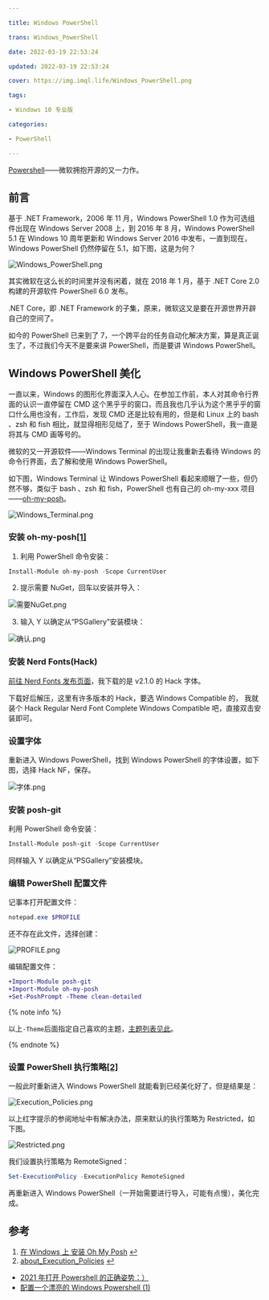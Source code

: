 ```yaml
---

title: Windows PowerShell

trans: Windows_PowerShell

date: 2022-03-19 22:53:24

updated: 2022-03-19 22:53:24

cover: https://img.imql.life/Windows_PowerShell.png

tags:

- Windows 10 专业版

categories:

- PowerShell

---
```


[Powershell](https://github.com/PowerShell/PowerShell)——微软拥抱开源的又一力作。

<!-- more -->

## 前言

基于 .NET Framework，2006 年 11 月，Windows PowerShell 1.0 作为可选组件出现在 Windows Server 2008 上，到 2016 年 8 月，Windows PowerShell 5.1 在 Windows 10 周年更新和 Windows Server 2016 中发布，一直到现在，Windows PowerShell 仍然停留在 5.1，如下图，这是为何？

![Windows_PowerShell.png](https://cdn.nlark.com/yuque/0/2022/png/8391941/1647703332317-d395ca49-93eb-4583-b5a4-596abaec820d.png#clientId=ub35cbe16-8d60-4&crop=0&crop=0&crop=1&crop=1&from=drop&id=u97bcd833&name=Windows_PowerShell.png&originHeight=115&originWidth=548&originalType=binary&ratio=1&rotation=0&showTitle=false&size=5685&status=done&style=none&taskId=ufec539cf-569d-4e8a-af53-42898b29081&title=)

其实微软在这么长的时间里并没有闲着，就在 2018 年 1 月，基于 .NET Core 2.0 构建的开源软件 PowerShell 6.0 发布。

.NET Core，即 .NET Framework 的子集，原来，微软这又是要在开源世界开辟自己的空间了。

如今的 PowerShell 已来到了 7，一个跨平台的任务自动化解决方案，算是真正诞生了，不过我们今天不是要来讲 PowerShell，而是要讲 Windows PowerShell。

## Windows PowerShell 美化

一直以来，Windows 的图形化界面深入人心。在参加工作前，本人对其命令行界面的认识一直停留在 CMD 这个黑乎乎的窗口，而且我也几乎认为这个黑乎乎的窗口什么用也没有，工作后，发现 CMD 还是比较有用的，但是和 Linux 上的 bash 、zsh 和 fish 相比，就显得相形见绌了，至于 Windows PowerShell，我一直是将其与 CMD 画等号的。

微软的又一开源软件——Windows Terminal 的出现让我重新去看待 Windows 的命令行界面，去了解和使用 Windows PowerShell。

如下图，Windows Terminal 让 Windows PowerShell 看起来顺眼了一些，但仍然不够，类似于 bash 、zsh 和 fish，PowerShell 也有自己的 oh-my-xxx 项目——[oh-my-posh](https://github.com/JanDeDobbeleer/oh-my-posh)。

![Windows_Terminal.png](https://cdn.nlark.com/yuque/0/2022/png/8391941/1647751443556-3482e034-ff36-401b-991a-a782a898a71b.png#clientId=u05c39fd3-9a6d-4&crop=0&crop=0&crop=1&crop=1&from=drop&id=u3b8c4106&name=Windows_Terminal.png&originHeight=1078&originWidth=1920&originalType=binary&ratio=1&rotation=0&showTitle=false&size=25782&status=done&style=none&taskId=udaca32a5-d0b8-4bd2-820a-593e7bf8574&title=)

### 安装 oh-my-posh[[1]](#参考)

1. 利用 PowerShell 命令安装：

```powershell
Install-Module oh-my-posh -Scope CurrentUser
```

2. 提示需要 NuGet，回车以安装并导入：

![需要NuGet.png](https://cdn.nlark.com/yuque/0/2022/png/8391941/1647761583429-1cf79630-c1f4-4d36-80a3-92bb25cb4926.png#clientId=u05c39fd3-9a6d-4&crop=0&crop=0&crop=1&crop=1&from=drop&id=u24cd9a48&name=%E9%9C%80%E8%A6%81NuGet.png&originHeight=195&originWidth=1476&originalType=binary&ratio=1&rotation=0&showTitle=false&size=402160&status=done&style=none&taskId=u8dcf5861-64f8-43a2-9731-eb179b682cf&title=)

3. 输入 Y 以确定从“PSGallery”安装模块：

![确认.png](https://cdn.nlark.com/yuque/0/2022/png/8391941/1647761830158-cad4c1b1-e080-44b3-b827-66aefb0de647.png#clientId=u05c39fd3-9a6d-4&crop=0&crop=0&crop=1&crop=1&from=drop&id=u66c24aeb&name=%E7%A1%AE%E8%AE%A4.png&originHeight=98&originWidth=1478&originalType=binary&ratio=1&rotation=0&showTitle=false&size=175381&status=done&style=none&taskId=uac247691-05d9-49b7-b8d4-1fcaeb3bbbe&title=)

### 安装 **Nerd Fonts(Hack)**

[前往 Nerd Fonts 发布页面](https://github.com/ryanoasis/nerd-fonts/releases/)，我下载的是 v2.1.0 的 Hack 字体。

下载好后解压，这里有许多版本的 Hack，要选 Windows Compatible 的， 我就装个 Hack Regular Nerd Font Complete Windows Compatible 吧，直接双击安装即可。

### 设置字体

重新进入 Windows PowerShell，找到 Windows PowerShell 的字体设置，如下图，选择 Hack NF，保存。

![字体.png](https://cdn.nlark.com/yuque/0/2022/png/8391941/1647769154227-504b3bb9-0649-4399-a021-3cbbfb91f25f.png#clientId=u05c39fd3-9a6d-4&crop=0&crop=0&crop=1&crop=1&from=drop&id=ue7e5a4a7&name=%E5%AD%97%E4%BD%93.png&originHeight=785&originWidth=1481&originalType=binary&ratio=1&rotation=0&showTitle=false&size=499233&status=done&style=none&taskId=u894178fe-d16f-445b-b260-3eefee33153&title=)

### 安装 posh-git

利用 PowerShell 命令安装：

```powershell
Install-Module posh-git -Scope CurrentUser
```

同样输入 Y 以确定从“PSGallery”安装模块。

### 编辑 PowerShell 配置文件

记事本打开配置文件：

```powershell
notepad.exe $PROFILE
```

还不存在此文件，选择创建：

![PROFILE.png](https://cdn.nlark.com/yuque/0/2022/png/8391941/1647765910089-c92b04c6-5b73-41b7-b613-1aedd0b22bbc.png#clientId=u05c39fd3-9a6d-4&crop=0&crop=0&crop=1&crop=1&from=drop&id=ucd05b8bb&name=PROFILE.png&originHeight=273&originWidth=549&originalType=binary&ratio=1&rotation=0&showTitle=false&size=8084&status=done&style=none&taskId=ubda56938-aa3a-4b67-a1af-b8abf52a7da&title=)

编辑配置文件：

```diff
+Import-Module posh-git
+Import-Module oh-my-posh
+Set-PoshPrompt -Theme clean-detailed
```

{% note info %}

以上`-Theme`后面指定自己喜欢的主题，[主题列表见此](https://ohmyposh.dev/docs/themes)。

{% endnote %}

### 设置 PowerShell 执行策略[[2]](#参考)

一般此时重新进入 Windows PowerShell 就能看到已经美化好了，但是结果是：

![Execution_Policies.png](https://cdn.nlark.com/yuque/0/2022/png/8391941/1647767054839-5ae817cd-392d-4cb4-80c3-e4bfd6837475.png#clientId=u05c39fd3-9a6d-4&crop=0&crop=0&crop=1&crop=1&from=drop&id=ud3655b5b&name=Execution_Policies.png&originHeight=296&originWidth=1531&originalType=binary&ratio=1&rotation=0&showTitle=false&size=455866&status=done&style=none&taskId=u6d39a6b1-28cf-4818-8e6b-f29d66b16cd&title=)

以上红字提示的参阅地址中有解决办法，原来默认的执行策略为 Restricted，如下图。

![Restricted.png](https://cdn.nlark.com/yuque/0/2022/png/8391941/1647767310640-8da96ffd-f5c4-41a5-a140-9fbdcf379828.png#clientId=u05c39fd3-9a6d-4&crop=0&crop=0&crop=1&crop=1&from=drop&id=u4e428cf6&name=Restricted.png&originHeight=50&originWidth=619&originalType=binary&ratio=1&rotation=0&showTitle=false&size=31343&status=done&style=none&taskId=u7ba8a21e-fb53-4994-9e25-3fd7f94327a&title=)

我们设置执行策略为 RemoteSigned：

```powershell
Set-ExecutionPolicy -ExecutionPolicy RemoteSigned
```

再重新进入 Windows PowerShell（一开始需要进行导入，可能有点慢），美化完成。

## 参考

1. [在 Windows 上 安装 Oh My Posh](https://ohmyposh.dev/docs/) [↩](#安装-oh-my-posh-1)
1. [about_Execution_Policies](https://docs.microsoft.com/zh-cn/powershell/module/microsoft.powershell.core/about/about_execution_policies?view=powershell-5.1) [↩](#设置-PowerShell-执行策略-2)

- [2021 年打开 Powershell 的正确姿势：）](https://www.bilibili.com/video/BV1jQ4y1Y7mG)
- [配置一个漂亮的 Windows Powershell (1)](https://www.bilibili.com/video/BV12u411Z7Zo)
